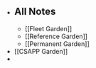 - ## All Notes
	- [[Fleet Garden]]
	- [[Reference Garden]]
	- [[Permanent Garden]]
- [[CSAPP Garden]]
-